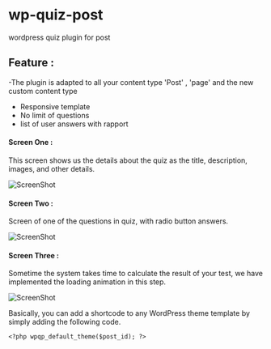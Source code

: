# wp-quiz-post
wordpress quiz plugin for post

## Feature : 
-The plugin is adapted to all your content type 'Post' , 'page' and the new custom content type
- Responsive template 
- No limit of questions
- list of user answers with rapport

#### Screen One :

This screen shows us the details about the quiz as the title, description, images, and other details.

![ScreenShot](https://www.onlevelup.com/wp-content/uploads/2021/03/Screenshot_2021-03-24-Test-JAVA-–-quiz.png)

#### Screen Two :
Screen of one of the questions in quiz, with radio button answers.

![ScreenShot](https://www.onlevelup.com/wp-content/uploads/2021/03/Screenshot_2021-03-24-Test-JAVA-–-quiz2.png)

#### Screen Three :
Sometime the system takes time to calculate the result of your test, we have implemented the loading animation in this step.

![ScreenShot](https://www.onlevelup.com/wp-content/uploads/2021/03/Screenshot_2021-03-24-Test-JAVA-–-quiz3.png)


Basically, you can add a shortcode to any WordPress theme template by simply adding the following code.
 
```<?php wpqp_default_theme($post_id); ?>```
